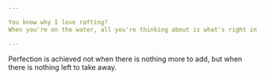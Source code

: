 ```yaml
---

You know why I love rafting?
When you're on the water, all you're thinking about is what's right in front of you.Everything is in the moment. I don't really have time to thing about the past.

---
```


Perfection is achieved not when there is nothing more to add, but when there is nothing left to take away.

